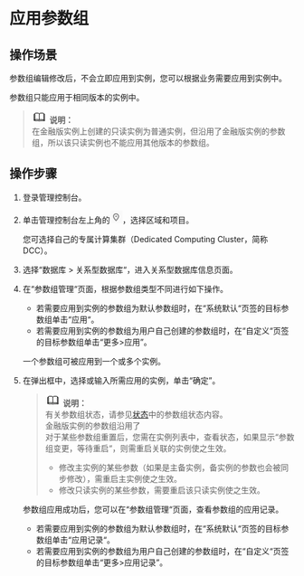 # 应用参数组<a name="TOPIC_0142028458"></a>

## 操作场景<a name="section732387614651"></a>

参数组编辑修改后，不会立即应用到实例，您可以根据业务需要应用到实例中。

参数组只能应用于相同版本的实例中。

>![](public_sys-resources/icon-note.gif) **说明：**   
>在金融版实例上创建的只读实例为普通实例，但沿用了金融版实例的参数组，所以该只读实例也不能应用其他版本的参数组。  

## 操作步骤<a name="section05781558132917"></a>

1.  登录管理控制台。
2.  单击管理控制台左上角的![](figures/region.png)，选择区域和项目。

    您可选择自己的专属计算集群（Dedicated Computing Cluster，简称DCC）。

3.  选择“数据库  \>  关系型数据库“，进入关系型数据库信息页面。
4.  在“参数组管理“页面，根据参数组类型不同进行如下操作。

    -   若需要应用到实例的参数组为默认参数组时，在“系统默认“页签的目标参数组单击“应用“。
    -   若需要应用到实例的参数组为用户自己创建的参数组时，在“自定义“页签的目标参数组单击“更多\>应用”。

    一个参数组可被应用到一个或多个实例。

5.  在弹出框中，选择或输入所需应用的实例，单击“确定”。

    >![](public_sys-resources/icon-note.gif) **说明：**   
    >有关参数组状态，请参见[状态](https://support.huaweicloud.com/productdesc-rds/zh-cn_topic_0032472291.html)中的参数组状态内容。  
    >金融版实例的参数组沿用了  
    >对于某些参数组重置后，您需在实例列表中，查看状态，如果显示“参数组变更，等待重启“，则需重启关联的实例使之生效。  
    >-   修改主实例的某些参数（如果是主备实例，备实例的参数也会被同步修改），需重启主实例使之生效。  
    >-   修改只读实例的某些参数，需要重启该只读实例使之生效。  

    参数组应用成功后，您可以在“参数组管理“页面，查看参数组的应用记录。

    -   若需要应用到实例的参数组为默认参数组时，在“系统默认“页签的目标参数组单击“应用记录“。
    -   若需要应用到实例的参数组为用户自己创建的参数组时，在“自定义“页签的目标参数组单击“更多\>应用记录”。


